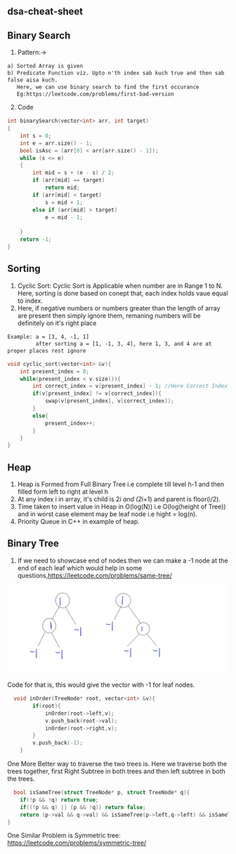 ## dsa-cheat-sheet

## **Binary Search**
1. Pattern:-> 
```
a) Sorted Array is given
b) Predicate Function viz. Upto n'th index sab kuch true and then sab false aisa kuch.
   Here, we can use binary search to find the first occurance                                      
   Eg:https://leetcode.com/problems/first-bad-version
```
2. Code
```cpp
int binarySearch(vector<int> arr, int target)
{
    int s = 0;
    int e = arr.size() - 1;
    bool isAsc = (arr[0] < arr[arr.size() - 1]);
    while (s <= e)
    {
        int mid = s + (e - s) / 2;
        if (arr[mid] == target)
            return mid;
        if (arr[mid] < target)
            s = mid + 1;
        else if (arr[mid] > target)
            e = mid - 1;

    }
    return -1;
}
```

## **Sorting**
1. Cyclic Sort: Cyclic Sort is Applicable when number are in Range 1 to N. Here, sorting is done based on conept that, each index holds vaue equal to index.
2. Here, if negative numbers or numbers greater than the length of array are present then simply ignore them, remaning numbers will be definitely on it's right place
```
Example: a = [3, 4, -1, 1]
         after sorting a = [1, -1, 3, 4], here 1, 3, and 4 are at proper places rest ignore
```
```cpp
void cyclic_sort(vector<int> &v){
    int present_index = 0;
    while(present_index < v.size()){
        int correct_index = v[present_index] - 1; //Here Correct Index  if basically, we are sayinbg that what is the correct index for the number at i. Correct Index of Number at i is (that number) - 1;
        if(v[present_index] != v[correct_index]){
            swap(v[present_index], v[correct_index]);
        }
        else{
            present_index++;
        }
    }
}

```

## **Heap**
1. Heap is Formed from Full Binary Tree i.e complete till level h-1 and then filled form left to right at level h
2. At any index i in array, it's child is 2*i and (2*i+1) and parent is floor(i/2).
3. Time taken to insert value in Heap in O(log(N)) i.e O(log(height of Tree)) and in worst case element may be leaf node i.e hight = log(n).
4. Priority Queue in C++ in example of heap.

## **Binary Tree**
1. If we need to showcase end of nodes then we can make a -1 node at the end of each leaf which would help in some questions,https://leetcode.com/problems/same-tree/
<img src = "Tree.jpg" width=500>

Code for that is, this would give the vector with -1 for leaf nodes.
```cpp
  void inOrder(TreeNode* root, vector<int> &v){
        if(root){
            inOrder(root->left,v);
            v.push_back(root->val);
            inOrder(root->right,v);
        }
        v.push_back(-1);
    }
```
One More Better way to traverse the two trees is.
Here we traverse both the trees together, first Right Subtree in both trees and then left subtree in both the trees.
```cpp
  bool isSameTree(struct TreeNode* p, struct TreeNode* q){
    if(!p && !q) return true;
    if((!p && q) || (p && !q)) return false;
    return (p->val && q->val) && isSameTree(p->left,q->left) && isSameTree(p->right,q->right); 
}

```
One Similar Problem is Symmetric tree: https://leetcode.com/problems/symmetric-tree/
